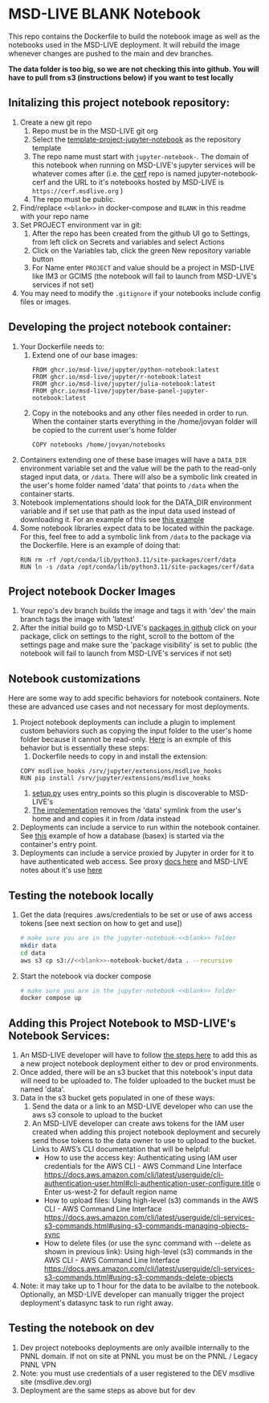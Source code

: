 # MSD-LIVE BLANK Notebook

This repo contains the Dockerfile to build the notebook image as well as the notebooks
used in the MSD-LIVE deployment. It will rebuild the image whenever changes are pushed to the main and dev branches.

**The data folder is too big, so we are not checking this into github. You will have
to pull from s3 (instructions below) if you want to test locally**

## Initalizing this project notebook repository:
1. Create a new git repo
   1. Repo must be in the MSD-LIVE git org
   1. Select the [template-project-jupyter-notebook](https://github.com/MSD-LIVE/template-project-jupyter-notebook) as the repository template
   1. The repo name must start with ``jupyter-notebook-``. The domain of this notebook when running on MSD-LIVE's jupyter services will be whatever comes after (i.e. the [cerf](https://github.com/MSD-LIVE/jupyter-notebook-cerf) repo is named jupyter-notebook-cerf and the URL to it's notebooks hosted by MSD-LIVE is `https://cerf.msdlive.org` )
   1. The repo must be public. 
1. Find/replace `<<blank>>` in docker-compose and `BLANK` in this readme with your repo name
1. Set PROJECT environment var in git:
   1. After the repo has been created from the github UI go to Settings, from left click on Secrets and variables and select Actions
   1. Click on the Variables tab, click the green New repository variable button
   1. For Name enter `PROJECT` and value should be a project in MSD-LIVE like IM3 or GCIMS (the notebook will fail to launch from MSD-LIVE's services if not set)
1. You may need to modify the `.gitignore` if your notebooks include config files or images.


## Developing the project notebook container:
1. Your Dockerfile needs to:
   1. Extend one of our base images:
      ```
      FROM ghcr.io/msd-live/jupyter/python-notebook:latest 
      FROM ghcr.io/msd-live/jupyter/r-notebook:latest 
      FROM ghcr.io/msd-live/jupyter/julia-notebook:latest 
      FROM ghcr.io/msd-live/jupyter/base-panel-jupyter-notebook:latest

      ```
   1. Copy in the notebooks and any other files needed in order to run. When the container starts everything in the /home/jovyan folder will be copied to the current user's home folder
      ```
      COPY notebooks /home/jovyan/notebooks
      ```
1. Containers extending one of these base images will have a `DATA_DIR` environment variable set and the value will be the path to the read-only staged input data, or `/data`. There will also be a symbolic link created in the user's home folder named 'data' that points to `/data` when the container starts. 
1. Notebook implementations should look for the DATA_DIR environment variable and if set use that path as the input data used instead of downloading it.  For an example of this see [this example](https://github.com/MSD-LIVE/jupyter-notebook-cerf/blob/f5e6753ef524f5b8bfd64e9dac89c3c59a1aa457/notebooks/quickstarter.ipynb#L121)
1. Some notebook libraries expect data to be located within the package. For this, feel free to add a symbolic link from `/data` to the package via the Dockerfile. Here is an example of doing that:
   ```
   RUN rm -rf /opt/conda/lib/python3.11/site-packages/cerf/data
   RUN ln -s /data /opt/conda/lib/python3.11/site-packages/cerf/data
   ```

## Project notebook Docker Images 
1. Your repo's dev branch builds the image and tags it with 'dev' the main branch tags the image with 'latest'
1. After the initial build go to MSD-LIVE's [packages in github](https://github.com/orgs/MSD-LIVE/packages) click on your package, click on settings to the right, scroll to the bottom of the settings page and make sure the 'package visibility' is set to public (the notebook will fail to launch from MSD-LIVE's services if not set)


## Notebook customizations

Here are some way to add specific behaviors for notebook containers. Note these are advanced use cases and not necessary for most deployments.

1. Project notebook deployments can include a plugin to implement custom behaviors such as copying the input folder to the user's home folder because it cannot be read-only. [Here](https://github.com/MSD-LIVE/jupyter-notebook-statemodify) is an exmple of this behavior but is essentially these steps:
   1. Dockerfile needs to copy in and install the extension:
   ```
   COPY msdlive_hooks /srv/jupyter/extensions/msdlive_hooks
   RUN pip install /srv/jupyter/extensions/msdlive_hooks
   ```
   1. [setup.py](https://github.com/MSD-LIVE/jupyter-notebook-statemodify/blob/main/msdlive_hooks/setup.py) uses entry_points so this plugin is discoverable to MSD-LIVE's
   1. [The implementation](https://github.com/MSD-LIVE/jupyter-notebook-statemodify/blob/main/msdlive_hooks/msdlive_hooks/activate.py) removes the 'data' symlink from the user's home and and copies it in from /data instead
1. Deployments can include a service to run within the notebook container. See [this](https://github.com/MSD-LIVE/jupyter-notebook-rgcam) example of how a database (basex) is started via the container's entry point.
1. Deployments can include a service proxied by Jupyter in order for it to have authenticated web access. See proxy [docs here](https://jupyter-server-proxy.readthedocs.io/en/latest/index.html) and MSD-LIVE notes about it's use [here](https://github.com/MSD-LIVE/base-jupyter-notebook/blob/main/jupyter-server-proxy/README.md)




## Testing the notebook locally

1. Get the data (requires .aws/credentials to be set or use of aws access tokens [see next section on how to get and use])

   ```bash
   # make sure you are in the jupyter-notebook-<<blank>> folder
   mkdir data
   cd data
   aws s3 cp s3://<<blank>>-notebook-bucket/data . --recursive

   ```

2. Start the notebook via docker compose
   ```bash
   # make sure you are in the jupyter-notebook-<<blank>> folder
   docker compose up
   ```




## Adding this Project Notebook to MSD-LIVE's Notebook Services:
1. An MSD-LIVE developer will have to follow [the steps here](https://github.com/MSD-LIVE/jupyter-stacks/blob/main/MASTER_README.md) to add this as a new project notebook deployment either to dev or prod environments. 
1. Once added, there will be an s3 bucket that this notebook's input data will need to be uploaded to. The folder uploaded to the bucket must be named 'data'. 
1. Data in the s3 bucket gets populated in one of these ways:
   1. Send the data or a link to an MSD-LIVE developer who can use the aws s3 console to upload to the bucket
   1. An MSD-LIVE developer can create aws tokens for the IAM user created when adding this project notebook deployment and securely send those tokens to the data owner to use to upload to the bucket. Links to AWS’s CLI documentation that will be helpful:
      -	How to use the access key: Authenticating using IAM user credentials for the AWS CLI - AWS Command Line Interface https://docs.aws.amazon.com/cli/latest/userguide/cli-authentication-user.html#cli-authentication-user-configure.title
      o	Enter us-west-2 for default region name
      -	How to upload files: Using high-level (s3) commands in the AWS CLI - AWS Command Line Interface https://docs.aws.amazon.com/cli/latest/userguide/cli-services-s3-commands.html#using-s3-commands-managing-objects-sync
      -	How to delete files (or use the sync command with --delete as shown in previous link): Using high-level (s3) commands in the AWS CLI - AWS Command Line Interface https://docs.aws.amazon.com/cli/latest/userguide/cli-services-s3-commands.html#using-s3-commands-delete-objects
1. Note: it may take up to 1 hour for the data to be avilalbe to the notebook. Optionally, an MSD-LIVE developer can manually trigger the project deployment's datasync task to run right away.

## Testing the notebook on dev 
1. Dev project notebooks deployments are only availble internally to the PNNL domain. If not on site at PNNL you must be on the PNNL / Legacy PNNL VPN
1. Note: you must use credentials of a user registered to the DEV msdlive site (msdlive.dev.org)
1. Deployment are the same steps as above but for dev

